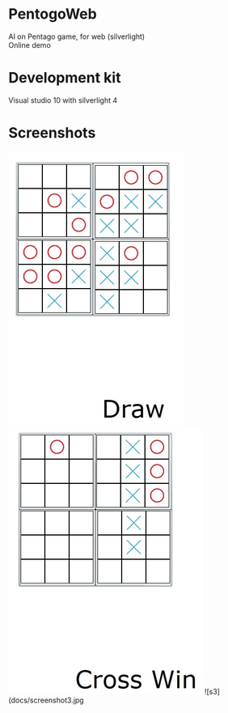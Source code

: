 # PentogoWeb
AI on Pentago game, for web (silverlight)   
Online demo 

# Development kit  
Visual studio 10 with silverlight 4  

# Screenshots  
![s1](docs/screenshot1.jpg)
![s2](docs/screenshot2.jpg)
![s3](docs/screenshot3.jpg
